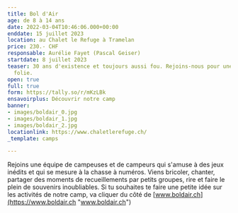 ```yaml
---
title: Bol d'Air
age: de 8 à 14 ans
date: 2022-03-04T10:46:06.000+00:00
enddate: 15 juillet 2023
location: au Chalet le Refuge à Tramelan
price: 230.- CHF
responsable: Aurélie Fayet (Pascal Geiser) 
startdate: 8 juillet 2023
teaser: 30 ans d'existence et toujours aussi fou. Rejoins-nous pour une semaine de
  folie.
open: true
full: true
form: https://tally.so/r/mKzLBk
ensavoirplus: Découvrir notre camp
banner:
- images/boldair_0.jpg
- images/boldair_1.jpg
- images/boldair_2.jpg
locationlink: https://www.chaletlerefuge.ch/
_template: camps

---
```

Rejoins une équipe de campeuses et de campeurs qui s'amuse à des jeux inédits et qui se mesure à la chasse à numéros. Viens bricoler, chanter, partager des moments de recueillements par petits groupes, rire et faire le plein de souvenirs inoubliables. Si tu souhaites te faire une petite idée sur les activités de notre camp, va cliquer du côté de [www.boldair.ch](https://www.boldair.ch "www.boldair.ch")
